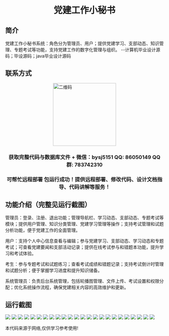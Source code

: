 <p><h1 align="center">党建工作小秘书</h1></p>

## 简介
党建工作小秘书系统：角色分为管理员、用户；提供党建学习、支部动态、知识管理、专题考试等功能，支持党建工作的数字化管理与组织。    --计算机毕业设计源码；毕设源码；java毕业设计源码


## 联系方式
<img src="https://bs-1329754181.cos.ap-shanghai.myqcloud.com/wx.jpg" alt="二维码" style="display: block; margin: 0 auto;" width="200px">
<p><h3 align="center">获取完整代码与数据库文件 + 微信：bysj5151 QQ: 86050149 QQ群: 783742310</h3></p>
<p><h3 align="center">可帮忙远程部署 包运行成功！提供远程部署、修改代码、设计文档指导、代码讲解等服务！</h3></p>

## 功能介绍（完整见运行截图）
管理员：登录、注册、退出功能；管理导航栏、学习动态、支部动态、专题考试等模块；提供用户管理、知识分类管理、党建学习管理等操作；支持考试管理和试题分析功能，便于党建工作的全面管理。

用户：支持个人中心信息查看与编辑；参与党建学习、支部动态、学习动态和专题考试；可查看党建要闻和支部活动记录；提供在线考试参与和错题本功能，提升学习和考试体验。

考生：参与专题考试和试题练习；查看考试成绩和错题记录；支持考试倒计时管理和试题分析；便于掌握学习进度和提升知识储备。

系统管理员：负责后台系统管理，包括轮播图管理、文件上传、考试设置和权限分配；优化系统操作流程，确保党建相关内容的高效维护和更新。


## 运行截图
![](https://bs-1329754181.cos.ap-shanghai.myqcloud.com/ssm/PartyWorkAssistant/img/001.jpg)
![](https://bs-1329754181.cos.ap-shanghai.myqcloud.com/ssm/PartyWorkAssistant/img/002.jpg)
![](https://bs-1329754181.cos.ap-shanghai.myqcloud.com/ssm/PartyWorkAssistant/img/003.jpg)
![](https://bs-1329754181.cos.ap-shanghai.myqcloud.com/ssm/PartyWorkAssistant/img/004.jpg)
![](https://bs-1329754181.cos.ap-shanghai.myqcloud.com/ssm/PartyWorkAssistant/img/005.jpg)
![](https://bs-1329754181.cos.ap-shanghai.myqcloud.com/ssm/PartyWorkAssistant/img/006.jpg)
![](https://bs-1329754181.cos.ap-shanghai.myqcloud.com/ssm/PartyWorkAssistant/img/007.jpg)
![](https://bs-1329754181.cos.ap-shanghai.myqcloud.com/ssm/PartyWorkAssistant/img/008.jpg)
![](https://bs-1329754181.cos.ap-shanghai.myqcloud.com/ssm/PartyWorkAssistant/img/009.jpg)
![](https://bs-1329754181.cos.ap-shanghai.myqcloud.com/ssm/PartyWorkAssistant/img/010.jpg)
![](https://bs-1329754181.cos.ap-shanghai.myqcloud.com/ssm/PartyWorkAssistant/img/011.jpg)
![](https://bs-1329754181.cos.ap-shanghai.myqcloud.com/ssm/PartyWorkAssistant/img/012.jpg)
![](https://bs-1329754181.cos.ap-shanghai.myqcloud.com/ssm/PartyWorkAssistant/img/013.jpg)
![](https://bs-1329754181.cos.ap-shanghai.myqcloud.com/ssm/PartyWorkAssistant/img/014.jpg)
![](https://bs-1329754181.cos.ap-shanghai.myqcloud.com/ssm/PartyWorkAssistant/img/015.jpg)
![](https://bs-1329754181.cos.ap-shanghai.myqcloud.com/ssm/PartyWorkAssistant/img/016.jpg)
![](https://bs-1329754181.cos.ap-shanghai.myqcloud.com/ssm/PartyWorkAssistant/img/017.jpg)
![](https://bs-1329754181.cos.ap-shanghai.myqcloud.com/ssm/PartyWorkAssistant/img/018.jpg)
![](https://bs-1329754181.cos.ap-shanghai.myqcloud.com/ssm/PartyWorkAssistant/img/019.jpg)
![](https://bs-1329754181.cos.ap-shanghai.myqcloud.com/ssm/PartyWorkAssistant/img/020.jpg)
![](https://bs-1329754181.cos.ap-shanghai.myqcloud.com/ssm/PartyWorkAssistant/img/021.jpg)
![](https://bs-1329754181.cos.ap-shanghai.myqcloud.com/ssm/PartyWorkAssistant/img/022.jpg)
![](https://bs-1329754181.cos.ap-shanghai.myqcloud.com/ssm/PartyWorkAssistant/img/023.jpg)
![](https://bs-1329754181.cos.ap-shanghai.myqcloud.com/ssm/PartyWorkAssistant/img/024.jpg)

<p>本代码来源于网络,仅供学习参考使用!</p>
